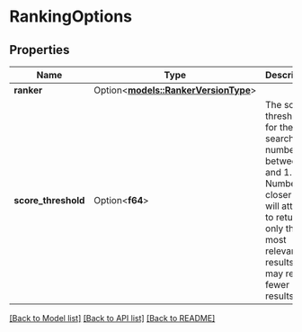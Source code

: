 # RankingOptions

## Properties

Name | Type | Description | Notes
------------ | ------------- | ------------- | -------------
**ranker** | Option<[**models::RankerVersionType**](RankerVersionType.md)> |  | [optional]
**score_threshold** | Option<**f64**> | The score threshold for the file search, a number between 0 and 1. Numbers closer to 1 will attempt to return only the most relevant results, but may return fewer results. | [optional]

[[Back to Model list]](../README.md#documentation-for-models) [[Back to API list]](../README.md#documentation-for-api-endpoints) [[Back to README]](../README.md)


